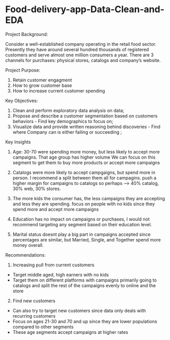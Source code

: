 # Food-delivery-app-Data-Clean-and-EDA

Project Background:


Consider a well-established company operating in the retail food sector. Presently they have around several hundred thousands of registered customers and serve almost one million consumers a year. There are 3 channels for purchases: physical stores, catalogs and company’s website. 


Project Purpose:
1. Retain customer engagment
2. How to grow customer base
3. How to increase current customer spending



Key Objectives:

1. Clean and perform exploratory data analysis on data;
2. Propose and describe a customer segmentation based on customers behaviors - Find key demographics to focus on;
3. Visualize data and provide written reasoning behind discoveries - Find where Company can is either failing or succeeding ;



Key Insights

1. Age: 30-70 were spending more money, but less likely to accept more campaigns. That age group has higher volume
  We can focus on this segment to get them to buy more products or accept more campaigns

2. Catalogs were more likely to accept campgaigns, but spend more in person. I recommend a split between them all for campagins. 
push a higher margin for campaigns to catalogs so perhaps --> 40% catalog, 30% web, 30% stores.

3. The more kids the consumer has, the less campaigns they are accepting and less they are spending.
focus on people with no kids since they spend more and accept more campaigns

4. Education has no impact on campaigns or purchases, I would not recommend targeting any segment based on their education level.

5. Marital status doesnt play a big part in campaigns accepted since percentages are similar, but Married, Single, and Together spend more money overall.

  Recommendations:

1.	Increasing pull from current customers
-	Target middle aged, high earners with no kids
-	Target them on different platforms with campaigns primarily going to catalogs and split the rest of the campaigns evenly to online and the store
  
2.	Find new customers
-	Can also try to target new customers since data only deals with recurring customers
-	Focus on ages 21-30 and 70 and up since they are lower populations compared to other segments
-	These age segments accept campaigns at higher rates



